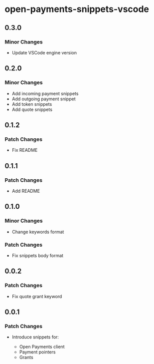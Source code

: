 # open-payments-snippets-vscode

## 0.3.0

### Minor Changes

-   Update VSCode engine version

## 0.2.0

### Minor Changes

-   Add incoming payment snippets
-   Add outgoing payment snippet
-   Add token snippets
-   Add quote snippets

## 0.1.2

### Patch Changes

-   Fix README

## 0.1.1

### Patch Changes

-   Add README

## 0.1.0

### Minor Changes

-   Change keywords format

### Patch Changes

-   Fix snippets body format

## 0.0.2

### Patch Changes

-   Fix quote grant keyword

## 0.0.1

### Patch Changes

-   Introduce snippets for:

    -   Open Payments client
    -   Payment pointers
    -   Grants
